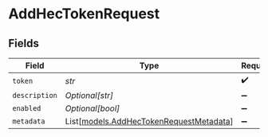 # AddHecTokenRequest


## Fields

| Field                                                                              | Type                                                                               | Required                                                                           | Description                                                                        |
| ---------------------------------------------------------------------------------- | ---------------------------------------------------------------------------------- | ---------------------------------------------------------------------------------- | ---------------------------------------------------------------------------------- |
| `token`                                                                            | *str*                                                                              | :heavy_check_mark:                                                                 | N/A                                                                                |
| `description`                                                                      | *Optional[str]*                                                                    | :heavy_minus_sign:                                                                 | N/A                                                                                |
| `enabled`                                                                          | *Optional[bool]*                                                                   | :heavy_minus_sign:                                                                 | N/A                                                                                |
| `metadata`                                                                         | List[[models.AddHecTokenRequestMetadata](../models/addhectokenrequestmetadata.md)] | :heavy_minus_sign:                                                                 | N/A                                                                                |